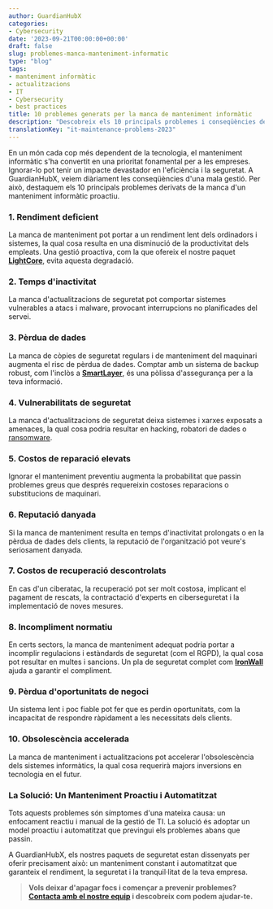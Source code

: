 ```yaml
---
author: GuardianHubX
categories:
- Cybersecurity
date: '2023-09-21T00:00:00+00:00'
draft: false
slug: problemes-manca-manteniment-informatic
type: "blog"
tags:
- manteniment informàtic
- actualitzacions
- IT
- Cybersecurity
- best practices
title: 10 problemes generats per la manca de manteniment informàtic
description: "Descobreix els 10 principals problemes i conseqüències derivats d'una manca de manteniment informàtic a la teva empresa, des de la pèrdua de dades fins als costos ocults."
translationKey: "it-maintenance-problems-2023"
---
```


En un món cada cop més dependent de la tecnologia, el manteniment informàtic s'ha convertit en una prioritat fonamental per a les empreses. Ignorar-lo pot tenir un impacte devastador en l'eficiència i la seguretat. A GuardianHubX, veiem diàriament les conseqüències d'una mala gestió. Per això, destaquem els 10 principals problemes derivats de la manca d'un manteniment informàtic proactiu.

### 1. Rendiment deficient

La manca de manteniment pot portar a un rendiment lent dels ordinadors i sistemes, la qual cosa resulta en una disminució de la productivitat dels empleats. Una gestió proactiva, com la que ofereix el nostre paquet **[LightCore](https://guardianhubx.com/ca/lightcore/)**, evita aquesta degradació.

### 2. Temps d'inactivitat

La manca d'actualitzacions de seguretat pot comportar sistemes vulnerables a atacs i malware, provocant interrupcions no planificades del servei.

### 3. Pèrdua de dades

La manca de còpies de seguretat regulars i de manteniment del maquinari augmenta el risc de pèrdua de dades. Comptar amb un sistema de backup robust, com l'inclòs a **[SmartLayer](https://guardianhubx.com/ca/smartlayer/)**, és una pòlissa d'assegurança per a la teva informació.

### 4. Vulnerabilitats de seguretat

La manca d'actualitzacions de seguretat deixa sistemes i xarxes exposats a amenaces, la qual cosa podria resultar en hacking, robatori de dades o [ransomware](https://guardianhubx.com/ca/blog/com-protegir-la-meva-xarxa-datacs-de-ransomware/).

### 5. Costos de reparació elevats

Ignorar el manteniment preventiu augmenta la probabilitat que passin problemes greus que després requereixin costoses reparacions o substitucions de maquinari.

### 6. Reputació danyada

Si la manca de manteniment resulta en temps d'inactivitat prolongats o en la pèrdua de dades dels clients, la reputació de l'organització pot veure's seriosament danyada.

### 7. Costos de recuperació descontrolats

En cas d'un ciberatac, la recuperació pot ser molt costosa, implicant el pagament de rescats, la contractació d'experts en ciberseguretat i la implementació de noves mesures.

### 8. Incompliment normatiu

En certs sectors, la manca de manteniment adequat podria portar a incomplir regulacions i estàndards de seguretat (com el RGPD), la qual cosa pot resultar en multes i sancions. Un pla de seguretat complet com **[IronWall](https://guardianhubx.com/ca/ironwall/)** ajuda a garantir el compliment.

### 9. Pèrdua d'oportunitats de negoci

Un sistema lent i poc fiable pot fer que es perdin oportunitats, com la incapacitat de respondre ràpidament a les necessitats dels clients.

### 10. Obsolescència accelerada

La manca de manteniment i actualitzacions pot accelerar l'obsolescència dels sistemes informàtics, la qual cosa requerirà majors inversions en tecnologia en el futur.

### La Solució: Un Manteniment Proactiu i Automatitzat

Tots aquests problemes són símptomes d'una mateixa causa: un enfocament reactiu i manual de la gestió de TI. La solució és adoptar un model proactiu i automatitzat que previngui els problemes abans que passin.

A GuardianHubX, els nostres paquets de seguretat estan dissenyats per oferir precisament això: un manteniment constant i automatitzat que garanteix el rendiment, la seguretat i la tranquil·litat de la teva empresa.

> **Vols deixar d'apagar focs i començar a prevenir problemes?**
> **[Contacta amb el nostre equip](https://guardianhubx.com/ca/#contact) i descobreix com podem ajudar-te.**